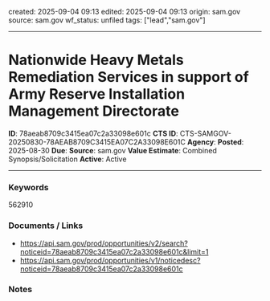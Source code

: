created: 2025-09-04 09:13
edited: 2025-09-04 09:13
origin: sam.gov
source: sam.gov
wf_status: unfiled
tags: ["lead","sam.gov"]

---

# Nationwide Heavy Metals Remediation Services in support of Army Reserve Installation Management Directorate

**ID**: 78aeab8709c3415ea07c2a33098e601c
**CTS ID**: CTS-SAMGOV-20250830-78AEAB8709C3415EA07C2A33098E601C
**Agency**: 
**Posted**: 2025-08-30
**Due**: 
**Source**: sam.gov
**Value Estimate**: Combined Synopsis/Solicitation
**Active**: Active

---

### Keywords
562910

### Documents / Links
- <https://api.sam.gov/prod/opportunities/v2/search?noticeid=78aeab8709c3415ea07c2a33098e601c&limit=1>
- <https://api.sam.gov/prod/opportunities/v1/noticedesc?noticeid=78aeab8709c3415ea07c2a33098e601c>

### Notes

